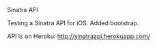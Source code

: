 Sinatra API

Testing a Sinatra API for iOS.  Added bootstrap. 

API is on Heroku: http://sinatraapi.herokuapp.com/
